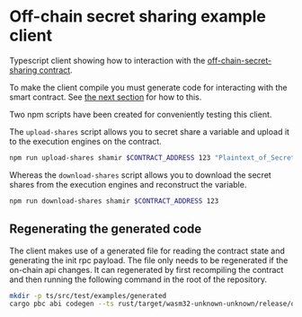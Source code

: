 # Off-chain secret sharing example client

Typescript client showing how to interaction with
the [off-chain-secret-sharing contract](../rust/off-chain-secret-sharing).

To make the client compile you must generate code for interacting with the smart contract.
See [the next section](#regenerating-the-generated-code) for how to this.

Two npm scripts have been created for conveniently testing this client.

The `upload-shares` script allows you to secret share a variable and upload it to the execution engines on the contract.

```bash
npm run upload-shares shamir $CONTRACT_ADDRESS 123 "Plaintext_of_Secret_Value"
```

Whereas the `download-shares` script allows you to download the secret shares from the execution engines and reconstruct
the variable.

```bash
npm run download-shares shamir $CONTRACT_ADDRESS 123
```

## Regenerating the generated code

The client makes use of a generated file for reading the contract state and generating the init rpc payload. The file
only needs to be regenerated if the on-chain api changes. It can regenerated by first recompiling the contract and then
running the following command in the root of the repository.

```bash
mkdir -p ts/src/test/examples/generated
cargo pbc abi codegen --ts rust/target/wasm32-unknown-unknown/release/off_chain_secret_sharing.pbc ts/src/test/examples/generated/OffChainSecretSharing.ts
```